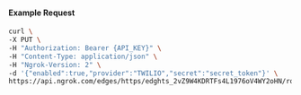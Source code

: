 <!-- Code generated for API Clients. DO NOT EDIT. -->
#### Example Request
```bash
curl \
-X PUT \
-H "Authorization: Bearer {API_KEY}" \
-H "Content-Type: application/json" \
-H "Ngrok-Version: 2" \
-d '{"enabled":true,"provider":"TWILIO","secret":"secret_token"}' \
https://api.ngrok.com/edges/https/edghts_2vZ9W4KDRTFs4L1976oV4WY2oHN/routes/edghtsrt_2vZ9W4Doa1WyZyz03iqtoZGXLvO/webhook_verification

